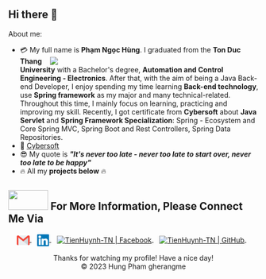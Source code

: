 ## Hi there 👋
About me:
- :credit_card: My full name is **Phạm Ngọc Hùng**. <img src="https://media.giphy.com/media/FcFGtKKzKpWso/giphy.gif" width="420" align="right"/>
I graduated from the **Ton Duc Thang University** with a Bachelor's degree, **Automation and Control Engineering - Electronics**. 
After that, with the aim of being a Java Back-end Developer, I enjoy spending my time learning **Back-end technology**, use **Spring framework** as my major and many technical-related. Throughout this time, I mainly focus on learning, practicing and improving my skill. Recently, I got certificate from **Cybersoft** about **Java Servlet** and **Spring Framework Specialization**: Spring - Ecosystem and Core Spring MVC, Spring Boot and Rest Controllers, Spring Data Repositories.
- :pushpin: [Cybersoft](https://login.cybersoft.edu.vn/certification/?inf=eyJob1RlbiI6IlBo4bqhbSBOZ+G7jWMgSMO5bmciLCJ0ZW5Mb3AiOiJKYXZhIDIwIiwidGVuTG9UcmluaCI6IlBST0ZFU1NJT05BTCBKQVZBIEJBQ0stRU5EIFdFQlNJVEUgU0VSVkxFVCwgU1BSSU5HIE1WQyBERVZFTE9QRVIiLCJkaWVtQ3VvaUtob2EiOjkuOCwiaXNYdWF0U2FjIjp0cnVlLCJtYUNodW5nTmhhbiI6IkJFIiwiaXNJbkNodW5nTmhhbiI6ZmFsc2UsIm1hU29DaHVuZ05oYW4iOjEzODEsInNvVGhhbmdIb2MiOiI0IiwibmdheUNhcENodW5nTmhhbiI6IjIwMjMtMDUtMDRUMDM6MDY6MDQiLCJmdWxsTWFDaHVuZ05oYW4iOiJCRS8yMDIzLzIwMjMxMzgxIiwibWFUaG9uZ1RpbkhvY1RhcCI6MjYxOH0=)
- :sunglasses: My quote is ***"It's never too late - never too late to start over, never too late to be happy"*** 
- :fire: All my **projects below** :fire:
## <img src='https://raw.githubusercontent.com/ShahriarShafin/ShahriarShafin/main/Assets/handshake.gif' width="80px" height="40px"> For More Information, Please Connect Me Via
<p align="center">
  <a href="mailto:hungsmilecrz15@gmail.com" >
    <img align="center" alt="TienHuynh-TN | Gmail" width="26px" src="https://github.com/SatYu26/SatYu26/blob/master/Assets/Gmail.svg" />
  </a> &nbsp;&nbsp;
  
  <a href="https://www.linkedin.com/in/hung-pham-8b1402261/" target="_blank">
    <img align="center" alt="TienHuynh-TN | Linkedin" width="24px" src="https://github.com/SatYu26/SatYu26/blob/master/Assets/Linkedin.svg" />
  </a> &nbsp;&nbsp;
  
  <a href="https://www.facebook.com/hung.smile.crz/" target="_blank">
      <img align="center" alt="TienHuynh-TN | Facebook" width="24px" src="https://upload.wikimedia.org/wikipedia/en/thumb/0/04/Facebook_f_logo_%282021%29.svg/100px-Facebook_f_logo_%282021%29.svg.png" />
  </a> &nbsp;&nbsp;
  
  <a href="https://github.com/gherangme" target="_blank">
    <img align="center" alt="TienHuynh-TN | GitHub" width="26px" src="https://upload.wikimedia.org/wikipedia/commons/thumb/a/ae/Github-desktop-logo-symbol.svg/1024px-Github-desktop-logo-symbol.svg.png" />
  </a> &nbsp;&nbsp;
<p> 

<div align="center">
  Thanks for watching my profile! Have a nice day!<br>
  &copy; 2023 Hung Pham gherangme
</div>
